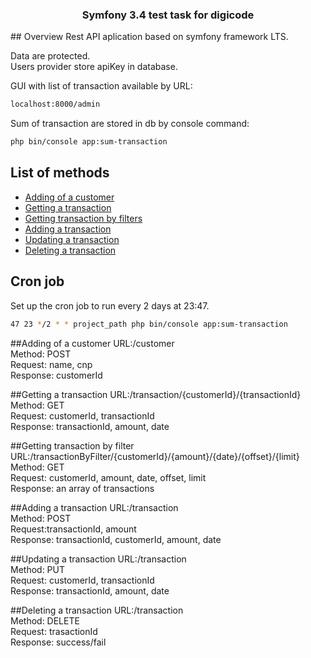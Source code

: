 

<h3 align="center">Symfony 3.4 test task for digicode</h3>
## Overview
Rest API aplication based on symfony framework LTS.
<p>
Data are protected.<br>
Users provider store apiKey in database.<br>

GUI with list of transaction available by URL:

```sh
localhost:8000/admin
```

Sum of transaction are stored in db by console command:

```sh
php bin/console app:sum-transaction
```

<p/>


## List of methods

- [Adding of a customer](#add-of-a-customer)
- [Getting a transaction](#Getting-a-transaction)
- [Getting transaction by filters](#getting-transaction-by-filter)
- [Adding a transaction](#Adding-a-transaction)
- [Updating a transaction](#updating-a-transaction)
- [Deleting a transaction](#deleting-a-transaction)

## Cron job 

 Set up the cron job to run every 2 days at 23:47.
```sh
47 23 */2 * * project_path php bin/console app:sum-transaction
```

##Adding of a customer
URL:/customer<br>
Method: POST<br>
Request: name, cnp<br>
Response: customerId

##Getting a transaction
URL:/transaction/{customerId}/{transactionId}<br>
Method: GET<br>
Request: ​customerId, transactionId<br>
Response: transactionId, amount, date 

##Getting transaction by filter
URL:/transactionByFilter/{customerId}/{amount}/{date}/{offset}/{limit}<br>
Method: GET<br>
Request:​ customerId, amount, date, offset, limit<br>
Response:​ an array of transactions 

##Adding a transaction
URL:/transaction<br>
Method: POST<br>
Request:​ transactionId, amount<br>
Response:​ transactionId, customerId, amount, date 

##Updating a transaction
URL:/transaction<br>
Method: PUT<br>
Request: ​customerId, transactionId<br>
Response: transactionId, amount, date 

##Deleting a transaction
URL:/transaction<br>
Method: DELETE<br>
Request:​ trasactionId<br>
 Response:​ success/fail

